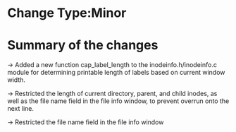 # Change Type:Minor

# Summary of the changes

-> Added a new function cap_label_length to the inodeinfo.h/inodeinfo.c module for determining printable length of labels based on current window width.

-> Restricted the length of current directory, parent, and child
inodes, as well as the file name field in the file info window, 
to prevent overrun onto the next line.

-> Restricted the file name field in the file info window